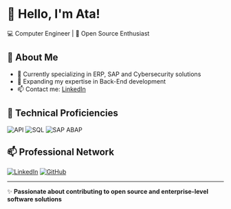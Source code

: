 
# 👋 Hello, I'm Ata!

💻 Computer Engineer | 🚀 Open Source Enthusiast

## 📌 About Me
- 🔭 Currently specializing in ERP, SAP and Cybersecurity solutions
- 🌱 Expanding my expertise in Back-End development
- 📫 Contact me: [LinkedIn](https://www.linkedin.com/in/efe-ata-akan-04154a148/)

## 🚀 Technical Proficiencies
![API](https://img.shields.io/badge/-Web%20API-0088CC?style=flat-square&logo=web&logoColor=white)
![SQL](https://img.shields.io/badge/-SQL-CC2927?style=flat-square&logo=microsoft-sql-server&logoColor=white)
![SAP ABAP](https://img.shields.io/badge/-SAP%20ABAP-0FAAFF?style=flat-square&logo=sap&logoColor=white)

## 📫 Professional Network
[![LinkedIn](https://img.shields.io/badge/LinkedIn-%230077B5.svg?style=flat-square&logo=linkedin&logoColor=white)](https://www.linkedin.com/in/efe-ata-akan-04154a148/)
[![GitHub](https://img.shields.io/badge/GitHub-181717?style=flat-square&logo=github&logoColor=white)](https://github.com/eaa1648)

---
✨ **Passionate about contributing to open source and enterprise-level software solutions**
